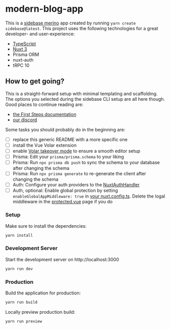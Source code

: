 # modern-blog-app

This is a [sidebase merino](https://sidebase.io/) app created by running `yarn create sidebase@latest`. This project uses the following technologies for a great developer- and user-experience:
- [TypeScript](https://www.typescriptlang.org/)
- [Nuxt 3](https://nuxt.com)
- Prisma ORM
- nuxt-auth
- tRPC 10

## How to get going?

This is a straight-forward setup with minimal templating and scaffolding. The options you selected during the sidebase CLI setup are all here though. Good places to continue reading are:
- [the First Steps documentation](https://sidebase.io/sidebase/usage)
- [our discord](https://discord.gg/auc8eCeGzx)

Some tasks you should probably do in the beginning are:
- [ ] replace this generic README with a more specific one
- [ ] install the Vue Volar extension
- [ ] enable [Volar takeover mode](https://nuxt.com/docs/getting-started/installation#prerequisites) to ensure a smooth editor setup
- [ ] Prisma: Edit your `prisma/prisma.schema` to your liking
- [ ] Prisma: Run `npx prisma db push` to sync the schema to your database after changing the schema
- [ ] Prisma: Run `npx prisma generate` to re-generate the client after changing the schema
- [ ] Auth: Configure your auth providers to the [NuxtAuthHandler](./server/api/auth/[...].ts)
- [ ] Auth, optional: Enable global protection by setting `enableGlobalAppMiddleware: true` in [your nuxt.config.ts](./nuxt.config.ts). Delete the logal middleware in the [protected.vue](./pages/protected.vue) page if you do

### Setup

Make sure to install the dependencies:

```bash
yarn install
```

### Development Server

Start the development server on http://localhost:3000

```bash
yarn run dev
```

### Production

Build the application for production:

```bash
yarn run build
```

Locally preview production build:

```bash
yarn run preview
```
